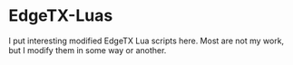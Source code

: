 # EdgeTX-Luas
I put interesting modified EdgeTX Lua scripts here. Most are not my work, but I modify them in some way or another.
